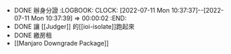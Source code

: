 - DONE 辦身分證
  :LOGBOOK:
  CLOCK: [2022-07-11 Mon 10:37:37]--[2022-07-11 Mon 10:37:39] =>  00:00:02
  :END:
- DONE 讓 [[Judger]] 的[[ioi-isolate]]跑起來
- DONE 繳房租
- [[Manjaro Downgrade Package]]